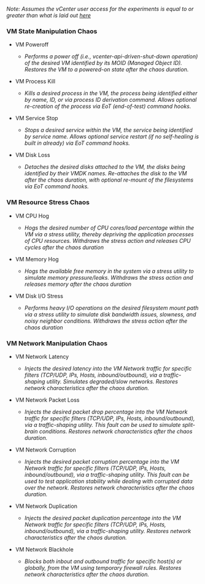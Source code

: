 *Note: Assumes the vCenter user access for the experiments is equal to or greater than what is laid out [here](https://github.com/hce-docs/platform-wise-chaos-info/blob/main/VMware/vcenter-based-chaos-user-access-requirements.md)*

### VM State Manipulation Chaos

- VM Poweroff
  - *Performs a power off (i.e., vcenter-api-driven-shut-down operation) of the desired VM identified by its MOID (Managed Object ID). Restores the VM to a powered-on state after the chaos duration.*
    
- VM Process Kill
  - *Kills a desired process in the VM, the process being identified either by name, ID, or via process ID derivation command. Allows optional re-creation of the process via EoT (end-of-test) command hooks.*
    
- VM Service Stop
  - *Stops a desired service within the VM, the service being identified by service name. Allows optional service restart (if no self-healing is built in already) via EoT command hooks.*
      
- VM Disk Loss
  - *Detaches the desired disks attached to the VM, the disks being identified by their VMDK names. Re-attaches the disk to the VM after the chaos duration, with optional re-mount of the filesystems via EoT command hooks.* 

### VM Resource Stress Chaos

- VM CPU Hog
  -  *Hogs the desired number of CPU cores/load percentage within the VM via a stress utility, thereby depriving the application processes of CPU resources. Withdraws the stress action and releases CPU cycles after the chaos duration*
    
- VM Memory Hog
  - *Hogs the available free memory in the system via a stress utility to simulate memory pressure/leaks. Withdraws the stress action and releases memory after the chaos duration*
    
- VM Disk I/O Stress
  - *Performs heavy I/O operations on the desired filesystem mount path via a stress utility to simulate disk bandwidth issues, slowness, and noisy neighbor conditions. Withdraws the stress action after the chaos duration*  

### VM Network Manipulation Chaos

- VM Network Latency
  - *Injects the desired latency into the VM Network traffic for specific filters (TCP/UDP, IPs, Hosts, inbound/outbound), via a traffic-shaping utility. Simulates degraded/slow networks. Restores network characteristics after the chaos duration.*
     
- VM Network Packet Loss
  - *Injects the desired packet drop percentage into the VM Network traffic for specific filters (TCP/UDP, IPs, Hosts, inbound/outbound), via a traffic-shaping utility. This fault can be used to simulate split-brain conditions. Restores network characteristics after the chaos duration.*
    
- VM Network Corruption
  - *Injects the desired packet corruption percentage into the VM Network traffic for specific filters (TCP/UDP, IPs, Hosts, inbound/outbound), via a traffic-shaping utility. This fault can be used to test application stability while dealing with corrupted data over the network. Restores network characteristics after the chaos duration.*
    
- VM Network Duplication
  - *Injects the desired packet duplication percentage into the VM Network traffic for specific filters (TCP/UDP, IPs, Hosts, inbound/outbound), via a traffic-shaping utility. Restores network characteristics after the chaos duration.*
    
- VM Network Blackhole
  - *Blocks both inbout and outbound traffic for specific host(s) or globally, from the VM using temporary firewall rules. Restores network characteristics after the chaos duration.*
